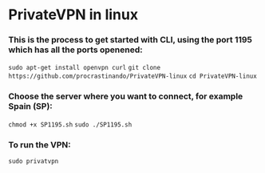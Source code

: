 # PrivateVPN in linux

### This is the process to get started with CLI, using the port 1195 which has all the ports openened:

```sudo apt-get install openvpn curl```
```git clone https://github.com/procrastinando/PrivateVPN-linux```
```cd PrivateVPN-linux```

### Choose the server where you want to connect, for example Spain (SP):
```chmod +x SP1195.sh```
```sudo ./SP1195.sh```

### To run the VPN:
```sudo privatvpn```
